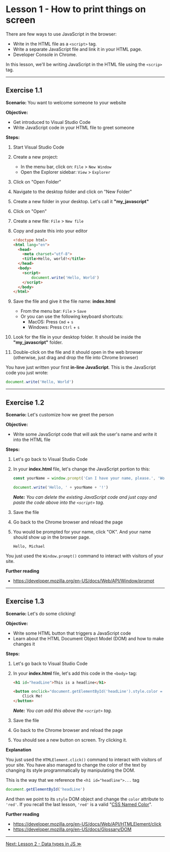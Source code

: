 # Lesson 1 - How to print things on screen

There are few ways to use JavaScript in the browser:

- Write in the HTML file as a `<script>` tag.
- Write a separate JavaScript file and link it in your HTML page.
- Developer Console in Chrome.

In this lesson, we'll be writing JavaScript in the HTML file using the `<scrip>` tag.

---

## Exercise 1.1

**Scenario:** You want to welcome someone to your website

**Objective:**

- Get introduced to Visual Studio Code
- Write JavaScript code in your HTML file to greet someone

**Steps:**

1. Start Visual Studio Code
2. Create a new project:
	- In the menu bar, click on: `File` > `New Window`
	- Open the Explorer sidebar: `View` > `Explorer`
3. Click on "Open Folder"
4. Navigate to the desktop folder and click on "New Folder"
5. Create a new folder in your desktop. Let's call it **"my_javascript"**
6. Click on "Open"
7. Create a new file: `File` > `New file`
8. Copy and paste this into your editor

	```html
	<!doctype html>
	<html lang="en">
	  <head>
	    <meta charset="utf-8">
	    <title>Hello, world!</title>
	  </head>
	  <body>
	    <script>
	    	document.write('Hello, World')
	    </script>
	  </body>
	</html>
	```

9. Save the file and give it the file name: **index.html**
	- From the menu bar: `File` > `Save`
	- Or you can use the following keyboard shortcuts:
		- MacOS: Press `Cmd` + `s`
		- Windows: Press `Ctrl` + `s`

10. Look for the file in your desktop folder. It should be inside the **"my_javascript"** folder.
11. Double-click on the file and it should open in the web browser (otherwise, just drag and drop the file into Chrome browser)

You have just written your first **in-line JavaScript**. This is the JavaScript code you just wrote:

```javascript
document.write('Hello, World')
```

---

## Exercise 1.2

**Scenario:** Let's customize how we greet the person

**Objective:**

- Write some JavaScript code that will ask the user's name and write it into the HTML file

**Steps:**

1. Let's go back to Visual Studio Code
2. In your **index.html** file, let's change the JavaScript portion to this:

	```javascript
	const yourName = window.prompt('Can I have your name, please.', 'World')
	
	document.write('Hello, ' + yourName + '!')	
	```
	
	*__Note:__ You can delete the existing JavaScript code and just copy and paste the code above into the `<script>` tag.*

3. Save the file 
4. Go back to the Chrome browser and reload the page
5. You would be prompted for your name, click "OK". And your name should show up in the browser page.

	```
	Hello, Michael
	```
	
You just used the `Window.prompt()` command to interact with visitors of your site.

**Further reading**

- <https://developer.mozilla.org/en-US/docs/Web/API/Window/prompt>

---

## Exercise 1.3

**Scenario:** Let's do some clicking!

**Objective:**

- Write some HTML button that triggers a JavaScript code
- Learn about the HTML Document Object Model (DOM) and how to make changes it

**Steps:**

1. Let's go back to Visual Studio Code
2. In your **index.html** file, let's add this code in the `<body>` tag:

	```html
	<h1 id="headLine">This is a headline</h1>
	
	<button onclick="document.getElementById('headLine').style.color = 'red'">
		Click Me!
	</button>
	```
	
	*__Note:__ You can add this above the `<script>` tag.*

3. Save the file
4. Go back to the Chrome browser and reload the page
5. You should see a new button on screen. Try clicking it.

**Explanation**

You just used the `HTMLElement.click()` command to interact with visitors of your site. You have also managed to change the color of the text by changing its style programmatically by manipulating the DOM.

This is the way that we reference the `<h1 id="headline">...` tag

```javascript
document.getElementById('headLine')
```

And then we point to its `style` DOM object and change the `color` attribute to `'red'`. If you recall the last lesson, `'red'` is a valid "[CSS Named Color](https://www.quackit.com/css/color/values/css_named_colors.cfm)".

**Further reading**

- <https://developer.mozilla.org/en-US/docs/Web/API/HTMLElement/click>
- <https://developer.mozilla.org/en-US/docs/Glossary/DOM>

---

[Next: Lesson 2 - Data types in JS ≫](lesson2.md)
